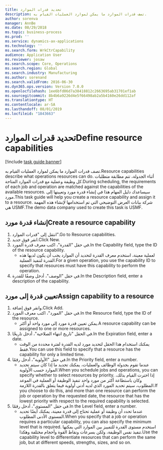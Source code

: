 ```yaml
---
title: تحديد قدرات الموارد
description: تصف قدرات الموارد ما يمكن لموارد العمليات القيام به.
author: sorenva
manager: AnnBe
ms.date: 08/29/2018
ms.topic: business-process
ms.prod: ''
ms.service: dynamics-ax-applications
ms.technology: ''
ms.search.form: WrkCtrCapability
audience: Application User
ms.reviewer: josaw
ms.search.scope: Core, Operations
ms.search.region: Global
ms.search.industry: Manufacturing
ms.author: sorenand
ms.search.validFrom: 2016-06-30
ms.dyn365.ops.version: Version 7.0.0
ms.openlocfilehash: 1ee6bfd06d7a38418812c2663695ab31701ef1ab
ms.sourcegitcommit: 8b4b6a9226d4e5f66498ab2a5b4160e26dd112af
ms.translationtype: HT
ms.contentlocale: ar-SA
ms.lasthandoff: 08/01/2019
ms.locfileid: "1843663"
---
```

# <a name="define-resource-capabilities"></a><span data-ttu-id="920f9-103">تحديد قدرات الموارد</span><span class="sxs-lookup"><span data-stu-id="920f9-103">Define resource capabilities</span></span>

[!include [task guide banner](../../includes/task-guide-banner.md)]

<span data-ttu-id="920f9-104">تصف قدرات الموارد ما يمكن لموارد العمليات القيام به.</span><span class="sxs-lookup"><span data-stu-id="920f9-104">Resource capabilities describe what operations resources can do.</span></span> <span data-ttu-id="920f9-105">أثناء الجدولة، تتم مطابقة متطلبات كل وظيفة وعملية مع قدرات الموارد المتاحة.</span><span class="sxs-lookup"><span data-stu-id="920f9-105">During scheduling, the requirements of each job and operation are matched against the capabilities of the available resources.</span></span> <span data-ttu-id="920f9-106">سيساعدك دليل المهام هذا في إنشاء قدرة مورد وتعيينها إلى مورد.</span><span class="sxs-lookup"><span data-stu-id="920f9-106">This task guide will help you create a resource capability and assign it to a resource.</span></span> <span data-ttu-id="920f9-107">شركة بيانات العرض التوضيحي التي تم استخدامها لإنشاء هذه المهمة هي USMF.‬</span><span class="sxs-lookup"><span data-stu-id="920f9-107">The demo data company used to create this task is USMF.</span></span>


## <a name="create-a-resource-capability"></a><span data-ttu-id="920f9-108">إنشاء قدرة مورد</span><span class="sxs-lookup"><span data-stu-id="920f9-108">Create a resource capability</span></span>
1. <span data-ttu-id="920f9-109">انتقل إلى "قدرات الموارد".</span><span class="sxs-lookup"><span data-stu-id="920f9-109">Go to Resource capabilities.</span></span>
2. <span data-ttu-id="920f9-110">انقر فوق جديد.</span><span class="sxs-lookup"><span data-stu-id="920f9-110">Click New.</span></span>
3. <span data-ttu-id="920f9-111">في حقل "القدرة"، اكتب معرف قدرة المورد.</span><span class="sxs-lookup"><span data-stu-id="920f9-111">In the Capability field, type the ID of the resource capability.</span></span>
    * <span data-ttu-id="920f9-112">لعملية معينة، استخدم معرف القدرة لتحديد أن الموارد يجب أن يكون لديها هذه القدرة لتنفيذ العملية.</span><span class="sxs-lookup"><span data-stu-id="920f9-112">For a given operation, you use the capability ID to specify that resources must have this capability to perform the operation.</span></span>  
4. <span data-ttu-id="920f9-113">في حقل "الوصف"، أدخل وصفًا للقدرة.</span><span class="sxs-lookup"><span data-stu-id="920f9-113">In the Description field, enter a description of the capability.</span></span>

## <a name="assign-capability-to-a-resource"></a><span data-ttu-id="920f9-114">تعيين قدرة إلى مورد</span><span class="sxs-lookup"><span data-stu-id="920f9-114">Assign capability to a resource</span></span>
1. <span data-ttu-id="920f9-115">وانقر فوق إضافة.</span><span class="sxs-lookup"><span data-stu-id="920f9-115">Click Add.</span></span>
2. <span data-ttu-id="920f9-116">في حقل "المورد"، اكتب معرف المورد.</span><span class="sxs-lookup"><span data-stu-id="920f9-116">In the Resource field, type the ID of the resource.</span></span>
    * <span data-ttu-id="920f9-117">يمكن تعيين قدرة مورد إلى مورد واحد أو أكثر.</span><span class="sxs-lookup"><span data-stu-id="920f9-117">A resource capability can be assigned to one or more resources.</span></span>  
3. <span data-ttu-id="920f9-118">في الحقل "تاريخ انتهاء الصلاحية"، أدخل تاريخًا.</span><span class="sxs-lookup"><span data-stu-id="920f9-118">In the Expiration field, enter a date.</span></span>
    * <span data-ttu-id="920f9-119">يمكنك استخدام هذا الحقل لتحديد مورد لديه القدرة لفترة محددة من الوقت فقط.</span><span class="sxs-lookup"><span data-stu-id="920f9-119">You can use this field to specify that a resource has the capability for only a limited time.</span></span>  
4. <span data-ttu-id="920f9-120">في حقل "الأولوية"، أدخل رقمًا.</span><span class="sxs-lookup"><span data-stu-id="920f9-120">In the Priority field, enter a number.</span></span>
    * <span data-ttu-id="920f9-121">عندما تقوم بجدولة الوظائف والعمليات، يمكنك تحديد ما إذا كان سيتم تحديد الموارد حسب الأولوية.</span><span class="sxs-lookup"><span data-stu-id="920f9-121">When you schedule jobs and operations, you can specify whether to select resources by priority.</span></span> <span data-ttu-id="920f9-122">إذا اخترت القيام بذلك، وكان باستطاعة أكثر من مورد واحد تنفيذ الوظيفة أو العملية في الموعد المطلوب، سيتم تحديد المورد الذي لديه أدنى أولوية فيما يتعلق بالقدرة اللازمة.</span><span class="sxs-lookup"><span data-stu-id="920f9-122">If you choose to do this, and more than one resource can perform the job or operation by the requested date, the resource that has the lowest priority with respect to the required capability is selected.</span></span>  
5. <span data-ttu-id="920f9-123">في حقل "المستوى"، أدخل رقمًا.</span><span class="sxs-lookup"><span data-stu-id="920f9-123">In the Level field, enter a number.</span></span>
    * <span data-ttu-id="920f9-124">عندما تحدد أن وظيفة أو عملية تحتاج إلى قدرة معينة، يمكنك أيضًا تحديد المستوى الأدنى المطلوب.</span><span class="sxs-lookup"><span data-stu-id="920f9-124">When you specify that a job or operation requires a particular capability, you can also specify the minimum level that is required.</span></span> <span data-ttu-id="920f9-125">استخدم مستوى القدرة للتمييز بين الموارد التي يمكنها تنفيذ نفس الوظيفة، ولكن بسرعات ونقاط القوة وأحجام مختلفة وهكذا.</span><span class="sxs-lookup"><span data-stu-id="920f9-125">Use the capability level to differentiate resources that can perform the same job, but at different speeds, strengths, sizes, and so on.</span></span>  

